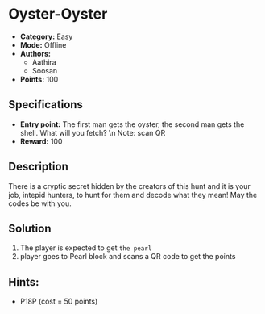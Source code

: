 # Oyster-Oyster 

* **Category:** Easy 
* **Mode:** Offline
* **Authors:**
  * Aathira
  * Soosan
* **Points:** 100

## Specifications

* **Entry point:** The first man gets the oyster, the second man gets the shell. What will you fetch? \n Note: scan QR
* **Reward:** 100

## Description

There is a cryptic secret hidden by the creators of this hunt and it is your job, intepid hunters, to hunt for them and decode what they mean! May the codes be with you.


## Solution

1. The player is expected to get `the pearl`
2. player goes to Pearl block and scans a QR code to get the points

## Hints:
 - P18P (cost = 50 points)

